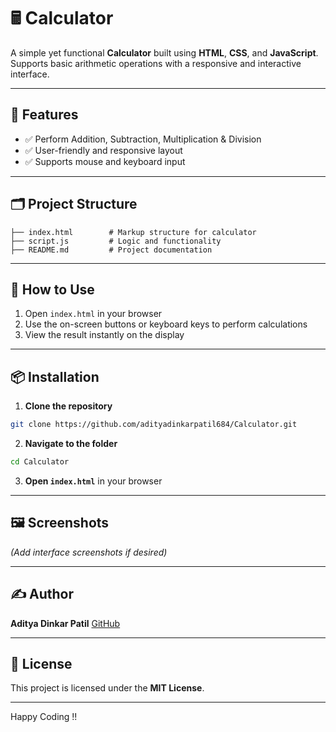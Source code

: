 # 🖩 Calculator

A simple yet functional **Calculator** built using **HTML**, **CSS**, and **JavaScript**. Supports basic arithmetic operations with a responsive and interactive interface.

---

## 🚀 Features

* ✅ Perform Addition, Subtraction, Multiplication & Division
* ✅ User-friendly and responsive layout
* ✅ Supports mouse and keyboard input

---

## 🗂️ Project Structure

```
├── index.html        # Markup structure for calculator
├── script.js         # Logic and functionality
├── README.md         # Project documentation
```

---

## 🔧 How to Use

1. Open `index.html` in your browser
2. Use the on-screen buttons or keyboard keys to perform calculations
3. View the result instantly on the display

---

## 📦 Installation

1. **Clone the repository**

```bash
git clone https://github.com/adityadinkarpatil684/Calculator.git
```

2. **Navigate to the folder**

```bash
cd Calculator
```

3. **Open `index.html`** in your browser

---

## 🖼️ Screenshots

*(Add interface screenshots if desired)*

---

## ✍️ Author

**Aditya Dinkar Patil**
[GitHub](https://github.com/adityadinkarpatil684)

---

## 📃 License

This project is licensed under the **MIT License**.

---

Happy Coding !!
